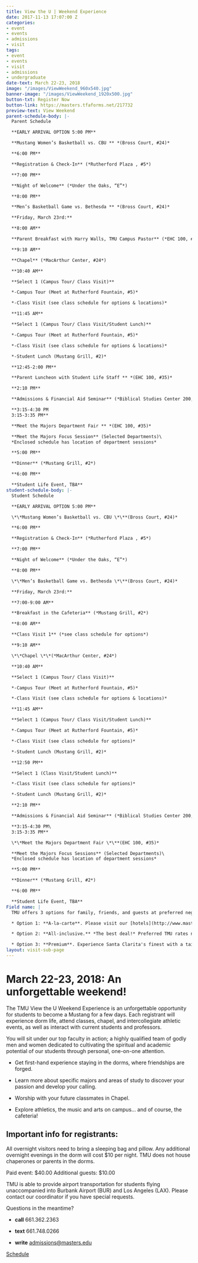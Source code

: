 ```yaml
---
title: View the U | Weekend Experience
date: 2017-11-13 17:07:00 Z
categories:
- event
- events
- admissions
- visit
tags:
- event
- events
- visit
- admissions
- undergraduate
date-text: March 22-23, 2018
image: "/images/ViewWeekend_960x540.jpg"
banner-image: "/images/ViewWeekend_1920x500.jpg"
button-txt: Register Now
button-link: https://masters.tfaforms.net/217732
preview-text: View Weekend
parent-schedule-body: |-
  Parent Schedule

  **EARLY ARRIVAL OPTION 5:00 PM**

  **Mustang Women’s Basketball vs. CBU ** *(Bross Court, #24)*

  **6:00 PM**

  **Registration & Check-In** (*Rutherford Plaza , #5*)

  **7:00 PM**

  **Night of Welcome** (*Under the Oaks, “E”*)

  **8:00 PM**

  **Men’s Basketball Game vs. Bethesda ** *(Bross Court, #24)*

  **Friday, March 23rd:**

  **8:00 AM**

  **Parent Breakfast with Harry Walls, TMU Campus Pastor** (*EHC 100, #35*)

  **9:10 AM**

  **Chapel** (*MacArthur Center, #24*)

  **10:40 AM**

  **Select 1 (Campus Tour/ Class Visit)**

  *-Campus Tour (Meet at Rutherford Fountain, #5)*

  *-Class Visit (see class schedule for options & locations)*

  **11:45 AM**

  **Select 1 (Campus Tour/ Class Visit/Student Lunch)**

  *-Campus Tour (Meet at Rutherford Fountain, #5)*

  *-Class Visit (see class schedule for options & locations)*

  *-Student Lunch (Mustang Grill, #2)*

  **12:45-2:00 PM**

  **Parent Luncheon with Student Life Staff ** *(EHC 100, #35)*

  **2:10 PM**

  **Admissions & Financial Aid Seminar** (*Biblical Studies Center 200, #32*)

  **3:15-4:30 PM
  3:15-3:35 PM**

  **Meet the Majors Department Fair ** *(EHC 100, #35)*

  **Meet the Majors Focus Session** (Selected Departments)\
  *Enclosed schedule has location of department sessions*

  **5:00 PM**

  **Dinner** (*Mustang Grill, #2*)

  **6:00 PM**

  **Student Life Event, TBA**
student-schedule-body: |-
  Student Schedule

  **EARLY ARRIVAL OPTION 5:00 PM**

  \*\*Mustang Women’s Basketball vs. CBU \*\**(Bross Court, #24)*

  **6:00 PM**

  **Registration & Check-In** (*Rutherford Plaza , #5*)

  **7:00 PM**

  **Night of Welcome** (*Under the Oaks, “E”*)

  **8:00 PM**

  \*\*Men’s Basketball Game vs. Bethesda \*\**(Bross Court, #24)*

  **Friday, March 23rd:**

  **7:00-9:00 AM**

  **Breakfast in the Cafeteria** (*Mustang Grill, #2*)

  **8:00 AM**

  **Class Visit 1** (*see class schedule for options*)

  **9:10 AM**

  \*\*Chapel \*\*(*MacArthur Center, #24*)

  **10:40 AM**

  **Select 1 (Campus Tour/ Class Visit)**

  *-Campus Tour (Meet at Rutherford Fountain, #5)*

  *-Class Visit (see class schedule for options & locations)*

  **11:45 AM**

  **Select 1 (Campus Tour/ Class Visit/Student Lunch)**

  *-Campus Tour (Meet at Rutherford Fountain, #5)*

  *-Class Visit (see class schedule for options)*

  *-Student Lunch (Mustang Grill, #2)*

  **12:50 PM**

  **Select 1 (Class Visit/Student Lunch)**

  *-Class Visit (see class schedule for options)*

  *-Student Lunch (Mustang Grill, #2)*

  **2:10 PM**

  **Admissions & Financial Aid Seminar** (*Biblical Studies Center 200, #32. Upstairs classroom.*)

  **3:15-4:30 PM\
  3:15-3:35 PM**

  \*\*Meet the Majors Department Fair \*\**(EHC 100, #35)*

  **Meet the Majors Focus Sessions** (Selected Departments)\
  *Enclosed schedule has location of department sessions*

  **5:00 PM**

  **Dinner** (*Mustang Grill, #2*)

  **6:00 PM**

  **Student Life Event, TBA**
Field name: |
  TMU offers 3 options for family, friends, and guests at preferred negotiated rates:

  * Option 1: **A-la-carte**. Please visit our [hotels](http://www.masters.edu/hotels) page to plan overnight housing at a local area hotel.

  * Option 2: **All-inclusive.** *The best deal!* Preferred TMU rates negotiated with *Hampton Inn Santa Clarita*. A single payment includes hotel accommodations, complete "View the U" package, and everything you need.

  * Option 3: **Premium**. Experience Santa Clarita's finest with a tailored experience in partnership with *Hyatt Regency Valencia*.  A single payment includes hotel accommodations, complete "View the U" package, and everything you need.
layout: visit-sub-page
---
```


# March 22-23, 2018: An unforgettable weekend!

The TMU View the U Weekend Experience is an unforgettable opportunity for students to become a Mustang for a few days. Each registrant will experience dorm life, attend classes, chapel, and intercollegiate athletic events, as well as interact with current students and professors.

You will sit under our top faculty in action; a highly qualified team of godly men and women dedicated to cultivating the spiritual and academic potential of our students through personal, one-on-one attention.

* Get first-hand experience staying in the dorms, where friendships are forged.

* Learn more about specific majors and areas of study to discover your passion and develop your calling.

* Worship with your future classmates in Chapel.

* Explore athletics, the music and arts on campus… and of course, the cafeteria!

## Important info for registrants:

All overnight visitors need to bring a sleeping bag and pillow. Any additional overnight evenings in the dorm will cost $10 per night. TMU does not house chaperones or parents in the dorms.

Paid event: $40.00
Additional guests: $10.00

TMU is able to provide airport transportation for students flying unaccompanied into Burbank Airport (BUR) and Los Angeles (LAX). Please contact our coordinator if you have special requests.

Questions in the meantime?

* **call**  661.362.2363

* **text**  661.748.0266

* **write**  admissions@masters.edu

<a class="btn btn-navy" href="/uploads/View%20SP18%20Sample%20Schedule%20Real.pdf">Schedule</a>